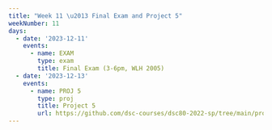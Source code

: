 ```yaml
---
title: "Week 11 \u2013 Final Exam and Project 5"
weekNumber: 11
days:
  - date: '2023-12-11'
    events:
      - name: EXAM
        type: exam
        title: Final Exam (3-6pm, WLH 2005)
  - date: '2023-12-13'
    events:
      - name: PROJ 5
        type: proj
        title: Project 5
        url: https://github.com/dsc-courses/dsc80-2022-sp/tree/main/projects
---
```


